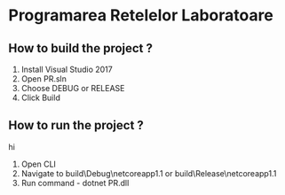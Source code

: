 # Programarea Retelelor Laboratoare

## How to build the project ?

1) Install Visual Studio 2017
2) Open PR.sln
3) Choose DEBUG or RELEASE
4) Click Build

## How to run the project ?

hi

1) Open CLI
2) Navigate to build\Debug\netcoreapp1.1 or build\Release\netcoreapp1.1
3) Run command - dotnet PR.dll
